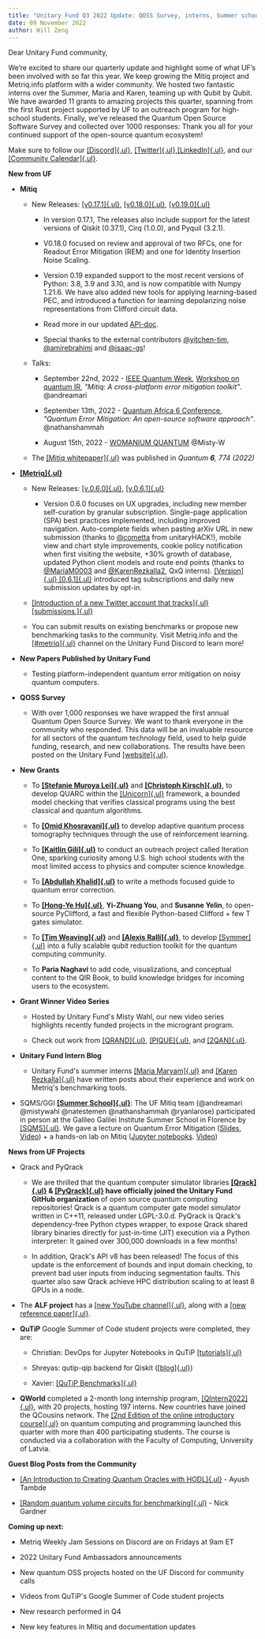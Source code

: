 ```yaml
---
title: "Unitary Fund Q3 2022 Update: QOSS Survey, interns, Summer school and 11 new projects!"
date: 09 November 2022
author: Will Zeng
---
```


Dear Unitary Fund community,

We’re excited to share our quarterly update and highlight some of what UF’s been involved with so far this year. We keep growing the Mitiq project and Metriq.info platform with a wider community. We hosted two fantastic interns over the Summer, Maria and Karen, teaming up with Qubit by Qubit. We have awarded 11 grants to amazing projects this quarter, spanning from the first Rust project supported by UF to an outreach program for high-school students. Finally, we’ve released the Quantum Open Source Software Survey and collected over 1000 responses: Thank you all for your continued support of the open-source quantum ecosystem!


Make sure to follow our
[[Discord]{.ul}](https://discord.com/invite/JqVGmpkP96),
[[Twitter]{.ul}](https://twitter.com/unitaryfund),[[LinkedIn]{.ul}](https://www.linkedin.com/company/unitary-fund/),
and our [[Community
Calendar]{.ul}](https://calendar.google.com/calendar/u/0/embed?src=c_mgqdq6hj2isi4d6h467kfqvg60@group.calendar.google.com).


**New from UF**

-   **Mitiq**

    -   New Releases:
         [[v0.17.1]{.ul}](https://github.com/unitaryfund/mitiq/releases/tag/v0.17.1),
         [[v0.18.0]{.ul}](https://github.com/unitaryfund/mitiq/releases/tag/v0.18.0),
         [[v0.19.0]{.ul}](https://github.com/unitaryfund/mitiq/releases/tag/v0.19.0)

        -   In version 0.17.1, ​​The releases also include support for
             the latest versions of Qiskit (0.37.1), Cirq (1.0.0), and
             Pyquil (3.2.1).

        -   V0.18.0 focused on review and approval of two RFCs, one for
             Readout Error Mitigation (REM) and one for Identity
             Insertion Noise Scaling.

        -   Version 0.19 expanded support to the most recent versions of
             Python: 3.8, 3.9 and 3.10, and is now compatible with
             Numpy 1.21.6. We have also added new tools for applying
             learning-based PEC, and introduced a function for learning
             depolarizing noise representations from Clifford circuit
             data.

        -   Read more in our updated
             [API-doc](https://mitiq.readthedocs.io/en/latest/apidoc.html#module-mitiq.pec.representations.biased_noise).

        -   Special thanks to the external contributors
             [\@yitchen-tim](https://github.com/yitchen-tim),
             [\@amirebrahimi](https://github.com/amirebrahimi) and
             [\@isaac-gs](https://github.com/isaac-gs)!

    -   Talks:

        -   September 22nd, 2022 - [IEEE Quantum
             Week](https://qce.quantum.ieee.org/2022/), [Workshop on
             quantum
             IR](https://qce.quantum.ieee.org/2022/workshops-program/#alexandermccaskey),
             *\"Mitiq: A cross-platform error mitigation toolkit\"*.
             \@andreamari

        -   September 13th, 2022 - [Quantum Africa 6
             Conference](https://qa.eaifr.org/), *\"Quantum Error
             Mitigation: An open-source software approach\"*.
             \@nathanshammah

        -   August 15th, 2022 - [WOMANIUM
             QUANTUM](https://www.youtube.com/watch?v=3LAHjmSuyO8&list=PL-VMs2BCTI_lklMMfY4iMdETT19rgZe5o)
             \@Misty-W

    -   The [[Mitiq whitepaper]{.ul}](https://arxiv.org/abs/2009.04417)
         was published in *Quantum **6**, 774 (2022)*

-   [**[Metriq]{.ul}**](https://metriq.info/)

    -   New Releases:
         [[v.0.6.0]{.ul}](https://github.com/unitaryfund/metriq-app/releases/tag/v0.6.0),
         [[v.0.6.1]{.ul}](https://github.com/unitaryfund/metriq-app/releases/tag/v0.6.1)

        -   Version 0.6.0 focuses on UX upgrades, including new member
             self-curation by granular subscription. Single-page
             application (SPA) best practices implemented, including
             improved navigation. Auto-complete fields when pasting
             arXiv URL in new submission (thanks to
             [\@cometta](https://github.com/cometta) from
             unitaryHACK!), mobile view and chart style improvements,
             cookie policy notification when first visiting the
             website, +30% growth of database, updated Python client
             models and route end points (thanks to
             [\@MariaM0003](https://github.com/MariaM0003) and
             [\@KarenRezkalla2](https://github.com/KarenRezkalla2), QxQ
             interns). [[Version]{.ul}
             [0.6.1]{.ul}](https://twitter.com/MetriqInfo/status/1572212471074791425)
             introduced tag subscriptions and daily new submission
             updates by opt-in.

    -   [[Introduction of a new Twitter account that tracks]{.ul}
         [submissions.]{.ul}](https://twitter.com/MetriqInfo)

    -   You can submit results on existing benchmarks or propose new
         benchmarking tasks to the community. Visit Metriq.info and the
         [[\#metriq]{.ul}](https://discord.com/channels/764231928676089909/818208195612639304)
         channel on the Unitary Fund Discord to learn more!

-   **New Papers Published by Unitary Fund**

    -   Testing platform-independent quantum error mitigation on noisy
         quantum computers.

-   **QOSS Survey**

    -   With over 1,000 responses we have wrapped the first annual
         Quantum Open Source Survey. We want to thank everyone in the
         community who responded. This data will be an invaluable
         resource for all sectors of the quantum technology field, used
         to help guide funding, research, and new collaborations. The
         results have been posted on the Unitary Fund
         [[website]{.ul}](https://unitary.fund/posts/2022_survey_results.html).

-   **New Grants**

    -   To [**[Stefanie Muroya
         Lei]{.ul}**](https://twitter.com/SMuroyaLei) and [**[Christoph
         Kirsch]{.ul}**](https://twitter.com/christophkirsch), to
         develop QUARC within the
         [[Unicorn]{.ul}](https://github.com/cksystemsgroup/unicorn)
         framework, a bounded model checking that verifies classical
         programs using the best classical and quantum algorithms.

    -   To [**[Omid
         Khosravani]{.ul}**](https://twitter.com/omidkhosravaniq) to
         develop adaptive quantum process tomography techniques through
         the use of reinforcement learning.

    -   To **[[Kaitlin
         Gili]{.ul}](https://www.linkedin.com/in/kaitlin-gili/)** to
         conduct an outreach project called Iteration One, sparking
         curiosity among U.S. high school students with the most
         limited access to physics and computer science knowledge.

    -   To **[[Abdullah
         Khalid]{.ul}](https://twitter.com/abdullahkhalids)** to write
         a methods focused guide to quantum error correction.

    -   To [**[Hong-Ye Hu]{.ul}**](https://twitter.com/hongyehu1),
         **Yi-Zhuang You**, and **Susanne Yelin**, to open-source
         PyClifford, a fast and flexible Python-based Clifford + few T
         gates simulator.

    -   To [**[Tim
         Weaving]{.ul}**](https://www.linkedin.com/in/tim-weaving-61b47912a/)
         and [**[Alexis
         Ralli]{.ul}**](https://www.linkedin.com/in/alexis-ralli-293931b0/),
         to develop [[Symmer]{.ul}](https://github.com/UCL-CCS/symmer)
         into a fully scalable qubit reduction toolkit for the quantum
         computing community.

    -   To **Paria Naghavi** to add code, visualizations, and conceptual
         content to the QIR Book, to build knowledge bridges for
         incoming users to the ecosystem.

-   **Grant Winner Video Series**

    -   Hosted by Unitary Fund's Misty Wahl, our new video series
         highlights recently funded projects in the microgrant program.

    -   Check out work from
         [[QRAND]{.ul}](https://www.youtube.com/watch?v=LSOCHWSPvUc),
         [[PIQUE]{.ul}](https://www.youtube.com/watch?v=wSFmtkS-AP8),
         and
         [[2QAN]{.ul}](https://www.youtube.com/watch?v=izzyfFzwypA).

-   **Unitary Fund Intern Blog**

    -   Unitary Fund's summer interns [[Maria
         Maryam]{.ul}](https://unitary.fund/posts/intern_maria_maryam_post.html)
         and [[Karen
         Rezkalla]{.ul}](https://unitary.fund/posts/2022_karen_intern_post.html)
         have written posts about their experience and work on Metriq's
         benchmarking tools.

-   SQMS/GGI [**[Summer
     School]{.ul}**](https://www.ggi.infn.it/showevent.pl?id=436): The
     UF Mitiq team (\@andreamari \@mistywahl \@natestemen
     \@nathanshammah \@ryanlarose) participated in person at the
     Galileo Galilei Institute Summer School in Florence by
     [[SQMS]{.ul}](https://sqms.fnal.gov/). We gave a lecture on
     Quantum Error Mitigation
     ([Slides](https://www.ggi.infn.it/talkfiles/slides/slides6070.pdf),
     [Video](https://www.youtube.com/watch?v=57T29hewkok&list=PL1CFLtxeIrQoQFWjMgSAE_dkrCNT8pA6f&index=1)) +
     a hands-on lab on Mitiq ([Jupyter
     notebooks](https://www.ggi.infn.it/talkfiles/bonuses/bonus6073.zip).
     [Video](https://www.youtube.com/watch?v=rrDWm1dDdNk&list=PL1CFLtxeIrQoQFWjMgSAE_dkrCNT8pA6f&index=13))

**News from UF Projects**

-   Qrack and PyQrack

    -   We are thrilled that the quantum computer simulator libraries
         **[[Qrack]{.ul}](https://github.com/unitaryfund/qrack/) &
         [[PyQrack]{.ul}](https://github.com/unitaryfund/pyqrack/) have
         officially joined the Unitary Fund GitHub organization** of
         open source quantum computing repositories! Qrack is a quantum
         computer gate model simulator written in C++11, released under
         LGPL-3.0.d. PyQrack is Qrack's dependency-free Python ctypes
         wrapper, to expose Qrack shared library binaries directly for
         just-in-time (JIT) execution via a Python interpreter: It
         gained over 300,000 downloads in a few months!

    -   In addition, Qrack's API v8 has been released! The focus of this
         update is the enforcement of bounds and input domain checking,
         to prevent bad user inputs from inducing segmentation faults.
         This quarter also saw Qrack achieve HPC distribution scaling
         to at least 8 GPUs in a node.

-   The **ALF project** has a [[new YouTube
     channel]{.ul}](https://gitpages.physik.uni-wuerzburg.de/ALF/ALF_Webpage/news/2022-08-02-youtube_channel/),
     along with a [[new reference
     paper]{.ul}](https://gitpages.physik.uni-wuerzburg.de/ALF/ALF_Webpage/news/2022-08-30-new-alf-reference-paper/).

-   **QuTiP** Google Summer of Code student projects were completed,
     they are:

    -   Christian: DevOps for Jupyter Notebooks in QuTiP
         [[tutorials]{.ul}](https://github.com/qutip/qutip-tutorials)

    -   Shreyas: qutip-qip backend for Qiskit
         ([[blog]{.ul}](https://medium.com/@claretgrace0801/concluding-my-gsoc-22-project-c975d6612e5e))

    -   Xavier: [[QuTiP
         Benchmarks]{.ul}](https://qutip.org/qutip-benchmark/add.html)

-   **QWorld** completed a 2-month long internship program,
     [[QIntern2022]{.ul}](https://qworld.net/qintern-2022/), with 20
     projects, hosting 197 interns. New countries have joined the
     QCousins network. The [[2nd Edition of the online introductory
     course]{.ul}](https://qworld.net/qcourse511-2/) on quantum
     computing and programming launched this quarter with more than 400
     participating students. The course is conducted via a
     collaboration with the Faculty of Computing, University of Latvia.

**Guest Blog Posts from the Community**

-   [[An Introduction to Creating Quantum Oracles with
     HODL]{.ul}](https://unitary.fund/posts/2022_hodl.html) - Ayush
     Tambde

-   [[Random quantum volume circuits for
     benchmarking]{.ul}](https://unitary.fund/posts/2022_quantum_volume_circuits.html) -
     Nick Gardner

**Coming up next:**

-   Metriq Weekly Jam Sessions on Discord are on Fridays at 9am ET

-   2022 Unitary Fund Ambassadors announcements

-   New quantum OSS projects hosted on the UF Discord for community
     calls

-   Videos from QuTiP's Google Summer of Code student projects

-   New research performed in Q4

-   New key features in Mitiq and documentation updates
